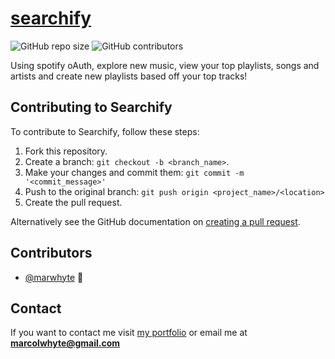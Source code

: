 # [searchify](https://www.searchify.club)

![GitHub repo size](https://img.shields.io/github/repo-size/marwhyte/searchify)
![GitHub contributors](https://img.shields.io/github/contributors/marwhyte/searchify)

Using spotify oAuth, explore new music, view your top playlists, songs and artists and create new playlists based off your top tracks!


## Contributing to Searchify

To contribute to Searchify, follow these steps:

1. Fork this repository.
2. Create a branch: `git checkout -b <branch_name>`.
3. Make your changes and commit them: `git commit -m '<commit_message>'`
4. Push to the original branch: `git push origin <project_name>/<location>`
5. Create the pull request.

Alternatively see the GitHub documentation on [creating a pull request](https://help.github.com/en/github/collaborating-with-issues-and-pull-requests/creating-a-pull-request).

## Contributors

- [@marwhyte](https://github.com/marwhyte) 📖

## Contact

If you want to contact me visit [my portfolio](http://marcowhyte.com) or email me at **marcolwhyte@gmail.com**
